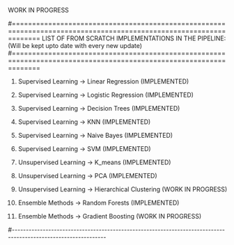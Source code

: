 WORK IN PROGRESS

#===================================================================================================================
LIST OF FROM SCRATCH IMPLEMENTATIONS IN THE PIPELINE:(Will be kept upto date with every new update)
#===================================================================================================================

1) Supervised Learning -> Linear Regression         (IMPLEMENTED)
2) Supervised Learning -> Logistic Regression       (IMPLEMENTED)
3) Supervised Learning -> Decision Trees            (IMPLEMENTED)
4) Supervised Learning -> KNN                       (IMPLEMENTED)
5) Supervised Learning -> Naive Bayes               (IMPLEMENTED)
6) Supervised Learning -> SVM                       (IMPLEMENTED)

7) Unsupervised Learning -> K_means                 (IMPLEMENTED)
8) Unsupervised Learning -> PCA                     (IMPLEMENTED)
9) Unsupervised Learning -> Hierarchical Clustering (WORK IN PROGRESS)

10) Ensemble Methods     -> Random Forests          (IMPLEMENTED)
11) Ensemble Methods     -> Gradient Boosting       (WORK IN PROGRESS)

#---------------------------------------------------------------------------------------------------------------




 



